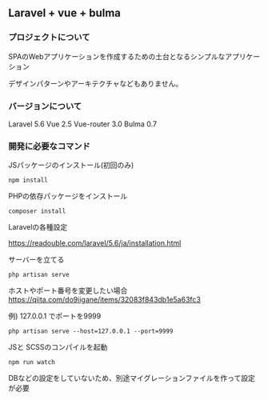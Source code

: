 
## Laravel + vue + bulma

### プロジェクトについて
SPAのWebアプリケーションを作成するための土台となるシンプルなアプリケーション

デザインパターンやアーキテクチャなどもありません。

### バージョンについて

Laravel 5.6
Vue 2.5
Vue-router 3.0
Bulma 0.7

### 開発に必要なコマンド

JSパッケージのインストール(初回のみ)
```
npm install
```

PHPの依存パッケージをインストール
```
composer install
```

Laravelの各種設定

https://readouble.com/laravel/5.6/ja/installation.html


サーバーを立てる

```
php artisan serve
```

ホストやポート番号を変更したい場合
https://qiita.com/do9iigane/items/32083f843db1e5a63fc3

例) 127.0.0.1 でポートを9999
```
php artisan serve --host=127.0.0.1 --port=9999
```

JSと SCSSのコンパイルを起動
```
npm run watch
```

DBなどの設定をしていないため、別途マイグレーションファイルを作って設定が必要
